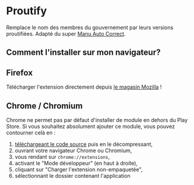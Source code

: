 # Proutify
Remplace le nom des membres du gouvernement par leurs versions proutifiées.
Adapté du super [Manu Auto Correct](https://github.com/Bo-Duke/Manu-Auto-Correct).

## Comment l'installer sur mon navigateur?
## Firefox
Télécharger l'extension directement depuis [le magasin Mozilla](https://addons.mozilla.org/fr/firefox/addon/proutify/) !

## Chrome / Chromium
Chrome ne permet pas par défaut d'installer de module en dehors du Play Store. Si vous souhaitez absolument ajouter ce module, vous pouvez contourner celà en :
1. [téléchargeant le code source](https://framagit.org/framasoft/fun/proutify/-/archive/main/proutify-main.zip) puis en le décompressant,
2. ouvrant votre navigateur Chrome ou Chromium,
3. vous rendant sur `chrome://extensions`,
4. activant le "Mode développeur" (en haut à droite),
5. cliquant sur "Charger l'extension non-empaquetée",
6. sélectionnant le dossier contenant l'application

